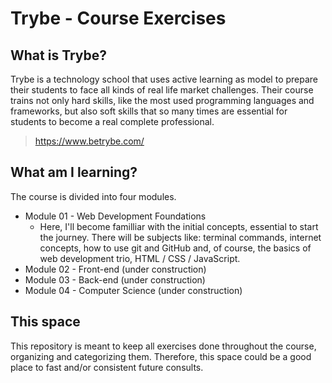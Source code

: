 # Trybe - Course Exercises

## What is Trybe?

Trybe is a technology school that uses active learning as model to prepare their students to face all kinds of real life market challenges. Their course trains not only hard skills, like the most used programming languages and frameworks, but also soft skills that so many times are essential for students to become a real complete professional.

> https://www.betrybe.com/

## What am I learning?

The course is divided into four modules.
* Module 01 - Web Development Foundations   
	* Here, I'll become familliar with the initial concepts, essential to start the journey. There will be subjects like: terminal commands, internet concepts, how to use git and GitHub and, of course, the basics of web development trio, HTML / CSS / JavaScript.
* Module 02 - Front-end (under construction)
* Module 03 - Back-end (under construction)
* Module 04 - Computer Science (under construction)

## This space

This repository is meant to keep all exercises done throughout the course, organizing and categorizing them. Therefore, this space could be a good place to fast and/or consistent future consults.
